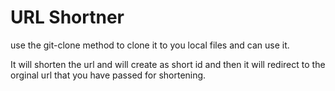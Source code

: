 <h1>URL Shortner</h1>

use the git-clone method to clone it to you local files and can use it.

It will shorten the url and will create as short id and then it will redirect to the orginal url that you have passed for shortening.
